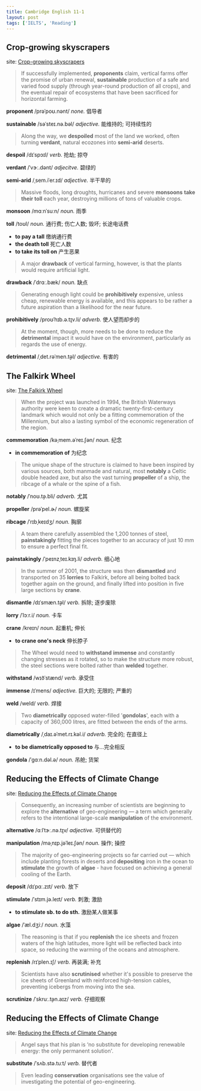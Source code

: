 ```yaml
---
title: Cambridge English 11-1
layout: post
tags: ['IELTS', 'Reading']
---
```


## Crop-growing skyscrapers

site: [Crop-growing skyscrapers](https://mini-ielts.com/386/reading/crop-growing-skyscrapers)

> If successfully implemented, **proponents** claim, vertical farms offer the promise of urban renewal, **sustainable** production of a safe and varied food supply (through year-round production of all crops), and the eventual repair of ecosystems that have been sacrificed for horizontal farming.

**proponent** /prəˈpoʊ.nənt/ *none.* 倡导者

**sustainable** /səˈsteɪ.nə.bəl/ *adjective.* 能维持的; 可持续性的

> Along the way, we **despoiled** most of the land we worked, often turning **verdant**, natural ecozones into **semi-arid** deserts.

**despoil** /dɪˈspɔɪl/ *verb.* 抢劫; 掠夺

**verdant** /ˈvɝː.dənt/ *adjecitve.* 碧绿的

**semi-arid** /ˌsem.iˈer.ɪd/ *adjective.* 半干旱的

> Massive floods, long droughts, hurricanes and severe **monsoons** **take their toll** each year, destroying millions of tons of valuable crops.

**monsoon** /mɑːnˈsuːn/ *noun.* 雨季

**toll** /toʊl/ *noun.* 通行费; 伤亡人数; 毁坏; 长途电话费

- **to pay a tall** 缴纳通行费
- **the death toll** 死亡人数
- **to take its toll on** 产生恶果

> A major **drawback** of vertical farming, however, is that the plants would require artificial light.

**drawback** /ˈdrɑː.bæk/ *noun.* 缺点

> Generating enough light could be **prohibitively** expensive, unless cheap, renewable energy is available, and this appears to be rather a future aspiration than a likelihood for the near future.

**prohibitively** /proʊˈhɪb.ə.t̬ɪv.li/ *adverb.* 使人望而却步的

> At the moment, though, more needs to be done to reduce the **detrimental** impact it would have on the environment, particularly as regards the use of energy.

**detrimental** /ˌdet.rəˈmen.t̬əl/ *adjective.* 有害的

## The Falkirk Wheel

site: [The Falkirk Wheel](https://mini-ielts.com/387/reading/the-falkirk-wheel)

> When the project was launched in 1994, the British Waterways authority were keen to create a dramatic twenty-first-century landmark which would not only be a fitting commemoration of the Millennium, but also a lasting symbol of the economic regeneration of the region.

**commemoration** /kəˌmem.əˈreɪ.ʃən/ *noun.* 纪念

- **in commemoration of** 为纪念

> The unique shape of the structure is claimed to have been inspired by various sources, both manmade and natural, most **notably** a Celtic double headed axe, but also the vast turning **propeller** of a ship, the ribcage of a whale or the spine of a fish.

**notably** /ˈnoʊ.t̬ə.bli/ *adverb.* 尤其

**propeller** /prəˈpel.ɚ/ *noun.* 螺旋桨

**ribcage** /ˈrɪbˌkeɪdʒ/ *noun.* 胸廓

> A team there carefully assembled the 1,200 tonnes of steel, **painstakingly** fitting the pieces together to an accuracy of just 10 mm to ensure a perfect final fit.

**painstakingly** /ˈpeɪnzˌteɪ.kɪŋ.li/ *adverb.* 细心地

> In the summer of 2001, the structure was then **dismantled** and transported on 35 **lorries** to Falkirk, before all being bolted back together again on the ground, and finally lifted into position in five large sections by **crane**.

**dismantle** /dɪˈsmæn.t̬əl/ *verb.* 拆除; 逐步废除

**lorry** /ˈlɔːr.i/ *noun.* 卡车

**crane** /kreɪn/ *noun.* 起重机; 伸长

- **to crane one's neck** 伸长脖子

> The Wheel would need to **withstand** **immense** and constantly changing stresses as it rotated, so to make the structure more robust, the steel sections were bolted rather than **welded** together.

**withstand** /wɪðˈstænd/ *verb.* 承受住

**immense** /ɪˈmens/ *adjective.* 巨大的; 无限的; 严重的

**weld** /weld/ *verb.* 焊接

> Two **diametrically** opposed water-filled '**gondolas**', each with a capacity of 360,000 litres, are fitted between the ends of the arms.

**diametrically** /ˌdaɪ.əˈmet.rɪ.kəl.i/ *adverb.* 完全的; 在直径上

- **to be diametrically opposed to** 与...完全相反

**gondola** /ˈɡɑːn.dəl.ə/ *noun.* 吊舱; 货架

## Reducing the Effects of Climate Change

site: [Reducing the Effects of Climate Change](https://mini-ielts.com/388/reading/reducing-the-effects-of-climate-change)

> Consequently, an increasing number of scientists are beginning to explore the **alternative** of geo-engineering — a term which generally refers to the intentional large-scale **manipulation** of the environment.

**alternative** /ɑːlˈtɝː.nə.t̬ɪv/ *adjective.* 可供替代的

**manipulation** /məˌnɪp.jəˈleɪ.ʃən/ *noun.* 操作; 操控

> The majority of geo-engineering projects so far carried out — which include planting forests in deserts and **depositing** iron in the ocean to **stimulate** the growth of **algae** - have focused on achieving a general cooling of the Earth.

**deposit** /dɪˈpɑː.zɪt/ *verb.* 放下

**stimulate** /ˈstɪm.jə.leɪt/ *verb.* 刺激; 激励

- **to stimulate sb. to do sth.** 激励某人做某事

**algae** /ˈæl.dʒiː/ *noun.* 水藻

> The reasoning is that if you **replenish** the ice sheets and frozen waters of the high latitudes, more light will be reflected back into space, so reducing the warming of the oceans and atmosphere.

**replenish** /rɪˈplen.ɪʃ/ *verb.* 再装满; 补充

> Scientists have also **scrutinised** whether it's possible to preserve the ice sheets of Greenland with reinforced high-tension cables, preventing icebergs from moving into the sea.

**scrutinize** /ˈskruː.t̬ən.aɪz/ *verb.* 仔细观察

## Reducing the Effects of Climate Change

site: [Reducing the Effects of Climate Change](https://mini-ielts.com/388/reading/reducing-the-effects-of-climate-change)

> Angel says that his plan is ‘no substitute for developing renewable energy: the only permanent solution'.

**substitute** /ˈsʌb.stə.tuːt/ *verb.* 替代者

> Even leading **conservation** organisations see the value of investigating the potential of geo-engineering.
